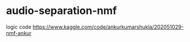 # audio-separation-nmf
logic code 
https://www.kaggle.com/code/ankurkumarshukla/202051029-nmf-ankur
